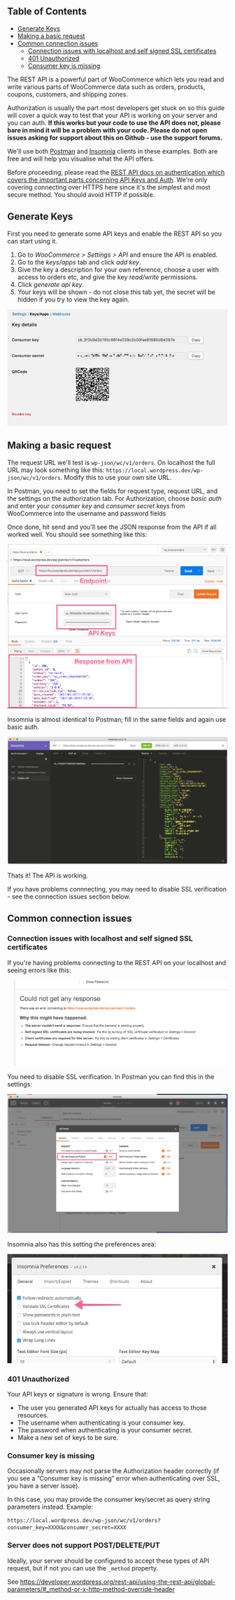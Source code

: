 <!-- START doctoc generated TOC please keep comment here to allow auto update -->
<!-- DON'T EDIT THIS SECTION, INSTEAD RE-RUN doctoc TO UPDATE -->
## Table of Contents

- [Generate Keys](#generate-keys)
- [Making a basic request](#making-a-basic-request)
- [Common connection issues](#common-connection-issues)
  - [Connection issues with localhost and self signed SSL certificates](#connection-issues-with-localhost-and-self-signed-ssl-certificates)
  - [401 Unauthorized](#401-unauthorized)
  - [Consumer key is missing](#consumer-key-is-missing)

<!-- END doctoc generated TOC please keep comment here to allow auto update -->

The REST API is a powerful part of WooCommerce which lets you read and write various parts of WooCommerce data such as orders, products, coupons, customers, and shipping zones.

Authorization is usually the part most developers get stuck on so this guide will cover a quick way to test that your API is working on your server and you can auth. **If this works but your code to use the API does not, please bare in mind it will be a problem with your code. Please do not open issues asking for support about this on Github - use the support forums.**

We'll use both [Postman](https://www.getpostman.com/) and [Insomnia](https://insomnia.rest/) clients in these examples. Both are free and will help you visualise what the API offers.

Before proceeding, please read the [REST API docs on authentication which covers the important parts concerning API Keys and Auth](https://woocommerce.github.io/woocommerce-rest-api-docs/#authentication). We're only covering connecting over HTTPS here since it's the simplest and most secure method. You should avoid HTTP if possible.

## Generate Keys

First you need to generate some API keys and enable the REST API so you can start using it. 

1. Go to *WooCommerce > Settings > API* and ensure the API is enabled. 
2. Go to the *keys/apps* tab and click *add key*.
3. Give the key a description for your own reference, choose a user with access to orders etc, and give the key *read/write* permissions.
4. Click *generate api key*.
5. Your keys will be shown - do not close this tab yet, the secret will be hidden if you try to view the key again.

![Generated API Keys](examples-guides/images/keys.png)

## Making a basic request

The request URL we'll test is `wp-json/wc/v1/orders`. On localhost the full URL may look something like this: `https://local.wordpress.dev/wp-json/wc/v1/orders`. Modify this to use your own site URL.

In Postman, you need to set the fields for request type, request URL, and the settings on the authorization tab. For Authorization, choose *basic auth* and enter your *consumer key* and *consumer secret* keys from WooCommerce into the username and password fields

Once done, hit send and you'll see the JSON response from the API if all worked well. You should see something like this:

![Generated API Keys](examples-guides/images/postman.png)

Insomnia is almost identical to Postman; fill in the same fields and again use basic auth.

![Insomnia](examples-guides/images/insomnia.png)

Thats it! The API is working.

If you have problems connnecting, you may need to disable SSL verification - see the connection issues section below.

## Common connection issues

### Connection issues with localhost and self signed SSL certificates

If you're having problems connecting to the REST API on your localhost and seeing errors like this:

![SSL Error](examples-guides/images/sslerror.png)

You need to disable SSL verification. In Postman you can find this in the settings:

![Postman settings](examples-guides/images/postman-ssl.png)

Insomnia also has this setting the preferences area:

![Insomnia settings](examples-guides/images/insomnia-ssl.png)

### 401 Unauthorized

Your API keys or signature is wrong. Ensure that:

- The user you generated API keys for actually has access to those resources.
- The username when authenticating is your consumer key.
- The password when authenticating is your consumer secret.
- Make a new set of keys to be sure.

### Consumer key is missing

Occasionally servers may not parse the Authorization header correctly (if you see a “Consumer key is missing” error when authenticating over SSL, you have a server issue). 

In this case, you may provide the consumer key/secret as query string parameters instead. Example:

```
https://local.wordpress.dev/wp-json/wc/v1/orders?consumer_key=XXXX&consumer_secret=XXXX
```

### Server does not support POST/DELETE/PUT

Ideally, your server should be configured to accept these types of API request, but if not you can use the `_method` property. 

See https://developer.wordpress.org/rest-api/using-the-rest-api/global-parameters/#_method-or-x-http-method-override-header